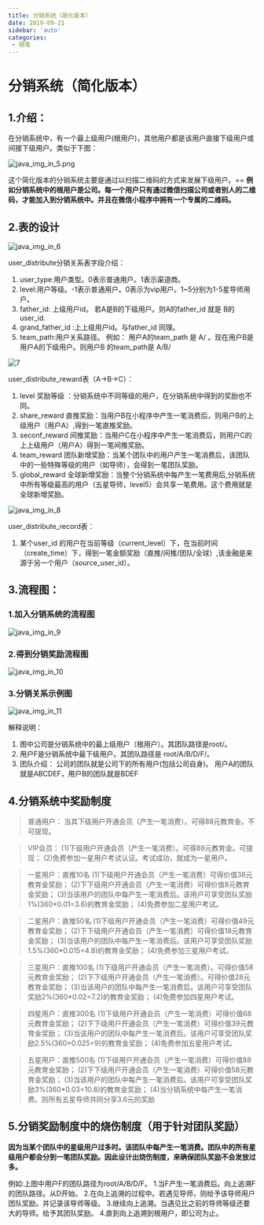 ```yaml
---
title: 分销系统（简化版本）
date: 2019-09-21
sidebar: 'auto'
categories: 
 - 随笔
---
```


# 分销系统（简化版本）

## 1.介绍：

在分销系统中，有一个最上级用户(根用户)，其他用户都是该用户直接下级用户或间接下级用户。类似于下图：

![java_img_in_5.png](../blog_img/java_img_in_5.png)


这个简化版本的分销系统主要是通过以扫描二维码的方式来发展下级用户。==
**例如分销系统中的根用户是公司。每一个用户只有通过微信扫描公司或者别人的二维码，才能加入到分销系统中。并且在微信小程序中拥有一个专属的二维码。**

## 2.表的设计

![java_img_in_6](../blog_img/java_img_in_6.png)

user_distribute分销关系表字段介绍：
1. user_type:用户类型。0表示普通用户。1表示渠道商。
2. level:用户等级。-1表示普通用户。0表示为vip用户。1~5分别为1-5星导师用户。
3. father_id: 上级用户id。 若A是B的下级用户。则A的father_id 就是 B的user_id.
4. grand_father_id :上上级用户id。与father_id 同理。
5. team_path:用户关系路径。
例如： 用户A的team_path 是 A/ 。现在用户B是用户A的下级用户。则用户B			的team_path是 A/B/

![7](../blog_img/java_img_in_7.png)

user_distribute_reward表（A->B->C）：
1. level 奖励等级 ：分销系统中不同等级的用户，在分销系统中得到的奖励也不同。
2. share_reward 直推奖励：当用户B在小程序中产生一笔消费后，则用户B的上级用户（用户A）,得到一笔直推奖励。
3. seconf_reward 间推奖励：当用户C在小程序中产生一笔消费后，则用户C的上上级用户（用户A）得到一笔间推奖励。
4. team_reward 团队新增奖励：当某个团队中的用户产生一笔消费后，该团队中的一些特殊等级的用户（如导师），会得到一笔团队奖励。
5. global_reward 全球新增奖励：当整个分销系统中每产生一笔费用后,分销系统中所有等级最高的用户（五星导师，level5）会共享一笔费用。这个费用就是全球新增奖励。


![java_img_in_8](../blog_img/java_img_in_8.png)

user_distribute_record表：
1. 某个user_id 的用户在当前等级（current_level）下，在当前时间（create_time）下，得到一笔金额奖励（直推/间推/团队/全球）,该金融是来源于另一个用户（source_user_id）。


## 3.流程图：

### 1.加入分销系统的流程图

![java_img_in_9](../blog_img/java_img_in_9.png)

### 2.得到分销奖励流程图

![java_img_in_10](../blog_img/java_img_in_10.png)

### 3.分销关系示例图

![java_img_in_11](../blog_img/java_img_in_11.png)

解释说明：
1. 图中公司是分销系统中的最上级用户（根用户）。其团队路径是root/。
2. 用户F是分销系统中最下级用户。其团队路径是 root/A/B/D/F/。
3. 团队介绍：
    公司的团队就是公司下的所有用户(包括公司自身)。
    用户A的团队就是ABCDEF，用户B的团队就是BDEF

## 4.分销系统中奖励制度

>普通用户：
当其下级用户开通会员（产生一笔消费）。可得88元教育金。不可提现。

>VIP会员：
(1)下级用户开通会员（产生一笔消费）。可得88元教育金。可提现；
(2)免费参加一星用户考试认证。考试成功，就成为一星用户。

>一星用户：直推10名
(1)下级用户开通会员（产生一笔消费）可得价值38元教育金奖励；
(2)下下级用户开通会员（产生一笔消费）可得价值8元教育金奖励；
(3)当该用户的团队中每产生一笔消费后。该用户可享受团队奖励1%(360*0.01=3.6)的教育金奖励；
(4)免费参加二星用户考试。

>二星用户：直推50名
(1)下级用户开通会员（产生一笔消费）可得价值49元教育金奖励；
(2)下下级用户开通会员（产生一笔消费）可得价值18元教育金奖励；
(3)当该用户的团队中每产生一笔消费后。该用户可享受团队奖励1.5%(360*0.015=4.8)的教育金奖励；
(4)免费参加三星用户考试。

>三星用户：直推100名
(1)下级用户开通会员（产生一笔消费）。可得价值58元教育金奖励；
(2)下下级用户开通会员（产生一笔消费）。可得价值28元教育金奖励；
(3)当该用户的团队中每产生一笔消费后。该用户可享受团队奖励2%(360*0.02=7.2)的教育金奖励；
(4)免费参加四星用户考试。

>四星用户：直推300名
(1)下级用户开通会员（产生一笔消费）可得价值68元教育金奖励；
(2)下下级用户开通会员（产生一笔消费）可得价值39元教育金奖励；
(3)当该用户的团队中每产生一笔消费后。该用户可享受团队奖励2.5%(360*0.025=9)的教育金奖励；
(4)免费参加五星用户考试。

>五星用户：直推500名
(1)下级用户开通会员（产生一笔消费）可得价值88元教育金奖励；
(2)下下级用户开通会员（产生一笔消费）可得价值58元教育金奖励；
(3)当该用户的团队中每产生一笔消费后。该用户可享受团队奖励3%(360*0.03=10.8)的教育金奖励；
(4)当分销系统中每产生一笔消费。则所有五星导师共同分享3.6元的奖励

## 5.分销奖励制度中的烧伤制度（用于针对团队奖励）

**因为当某个团队中的星级用户过多时。该团队中每产生一笔消费。团队中的所有星级用户都会分到一笔团队奖励。因此设计出烧伤制度，来确保团队奖励不会发放过多。**

例如:上图中用户F的团队路径为root/A/B/D/F。
1.当F产生一笔消费后。向上追溯F的团队路径。从D开始。
2.在向上追溯的过程中。若遇见导师，则给予该导师用户团队奖励。并记录该导师等级。
3.继续向上追溯。当遇见比之前的导师等级还要大的导师。给予其团队奖励。
4.直到向上追溯到根用户，即公司为止。